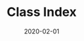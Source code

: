 ---
title: Class Index
linktitle: Classes
toc: false
type: specs
layout: glossary
date: "2020-02-01"
draft: false
specification: VEC
version: 1.2.0
menu:
  VEC-1.2.0:
    identifier: classes   
    weight: 100000

# Prev/next pager order (if `docs_section_pager` enabled in `params.toml`)
weight: 100000
---